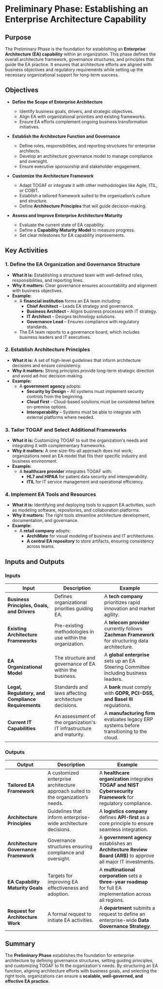 # Preliminary Phase: Establishing an Enterprise Architecture Capability

## Purpose

The Preliminary Phase is the foundation for establishing an **Enterprise Architecture (EA) capability** within an organization. This phase defines the overall architecture framework, governance structures, and principles that guide the EA practice. It ensures that architecture efforts are aligned with business objectives and regulatory requirements while setting up the necessary organizational support for long-term success.

## Objectives

- **Define the Scope of Enterprise Architecture**
  - Identify business goals, drivers, and strategic objectives.
  - Align EA with organizational priorities and existing frameworks.
  - Ensure EA efforts complement ongoing business transformation initiatives.

- **Establish the Architecture Function and Governance**
  - Define roles, responsibilities, and reporting structures for enterprise architects.
  - Develop an architecture governance model to manage compliance and oversight.
  - Ensure executive sponsorship and stakeholder engagement.

- **Customize the Architecture Framework**
  - Adapt TOGAF or integrate it with other methodologies like Agile, ITIL, or COBIT.
  - Establish a tailored framework suited to the organization’s culture and structure.
  - Define **Architecture Principles** that will guide decision-making.

- **Assess and Improve Enterprise Architecture Maturity**
  - Evaluate the current state of EA capability.
  - Define a **Capability Maturity Model** to measure progress.
  - Set clear milestones for EA capability improvements.

## Key Activities

### 1. Define the EA Organization and Governance Structure
- **What it is:** Establishing a structured team with well-defined roles, responsibilities, and reporting lines.  
- **Why it matters:** Clear governance ensures accountability and alignment with business objectives.  
- **Example:**  
  - A **financial institution** forms an EA team including:
    - **Chief Architect** – Leads EA strategy and governance.
    - **Business Architect** – Aligns business processes with IT strategy.
    - **IT Architect** – Designs technology solutions.
    - **Governance Lead** – Ensures compliance with regulatory standards.
  - The EA team reports to a governance board, which includes business leaders and IT executives.

### 2. Establish Architecture Principles
- **What it is:** A set of high-level guidelines that inform architecture decisions and ensure consistency.  
- **Why it matters:** Strong principles provide long-term strategic direction and avoid ad-hoc decision-making.  
- **Example:**  
  - A **government agency** adopts:
    - **Security by Design** – All systems must implement security controls from the beginning.
    - **Cloud First** – Cloud-based solutions must be considered before on-premise options.
    - **Interoperability** – Systems must be able to integrate with external platforms where needed.

### 3. Tailor TOGAF and Select Additional Frameworks
- **What it is:** Customizing TOGAF to suit the organization's needs and integrating it with complementary frameworks.  
- **Why it matters:** A one-size-fits-all approach does not work; organizations need an EA model that fits their specific industry and business environment.  
- **Example:**  
  - A **healthcare provider** integrates TOGAF with:
    - **HL7 and HIPAA** for patient data security and interoperability.
    - **ITIL** for IT service management and operational efficiency.

### 4. Implement EA Tools and Resources
- **What it is:** Identifying and deploying tools to support EA activities, such as modeling software, repositories, and collaboration platforms.  
- **Why it matters:** The right tools streamline architecture development, documentation, and governance.  
- **Example:**  
  - A **retail company** adopts:
    - **ArchiMate** for visual modeling of business and IT architectures.
    - **A central EA repository** to store artifacts, ensuring consistency across teams.

## Inputs and Outputs

### Inputs

| Input | Description | Example |
|---|---|---|
| **Business Principles, Goals, and Drivers** | Defines organizational priorities guiding EA. | A **tech company** prioritizes rapid innovation and market agility. |
| **Existing Architecture Frameworks** | Pre-existing methodologies in use within the organization. | A **telecom provider** currently follows **Zachman Framework** for structuring data architecture. |
| **EA Organizational Model** | The structure and governance of EA within the business. | A **global enterprise** sets up an EA Steering Committee including business leaders. |
| **Legal, Regulatory, and Compliance Requirements** | Standards and laws affecting architecture decisions. | A **bank** must comply with **GDPR, PCI-DSS, and Basel III** regulations. |
| **Current IT Capabilities** | An assessment of the organization's IT infrastructure and maturity. | A **manufacturing firm** evaluates legacy ERP systems before transitioning to the cloud. |

### Outputs

| Output | Description | Example |
|---|---|---|
| **Tailored EA Framework** | A customized enterprise architecture approach suited to the organization’s needs. | A **healthcare organization** integrates **TOGAF and NIST Cybersecurity Framework** for regulatory compliance. |
| **Architecture Principles** | Guidelines that inform enterprise-wide architecture decisions. | A **logistics company** defines **API-first** as a core principle to ensure seamless integration. |
| **Architecture Governance Framework** | Governance structures ensuring compliance and oversight. | A **government agency** establishes an **Architecture Review Board (ARB)** to approve all major IT investments. |
| **EA Capability Maturity Goals** | Targets for improving EA effectiveness and adoption. | A **multinational corporation** sets a **three-year roadmap** for full EA implementation across all regions. |
| **Request for Architecture Work** | A formal request to initiate EA activities. | A **department** submits a request to define an enterprise-wide **Data Governance Strategy**. |

## Summary

The **Preliminary Phase** establishes the foundation for enterprise architecture by defining governance structures, setting guiding principles, and customizing TOGAF to fit the organization's needs. By structuring an EA function, aligning architecture efforts with business goals, and selecting the right tools, organizations can ensure a **scalable, well-governed, and effective EA practice**.
